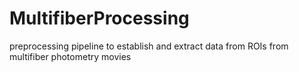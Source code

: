 # MultifiberProcessing
preprocessing pipeline to establish and extract data from ROIs from multifiber photometry movies
